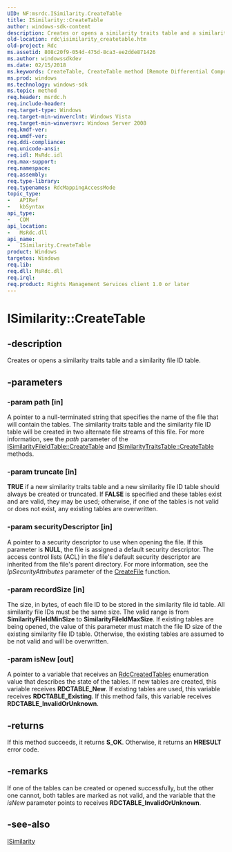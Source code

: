 ```yaml
---
UID: NF:msrdc.ISimilarity.CreateTable
title: ISimilarity::CreateTable
author: windows-sdk-content
description: Creates or opens a similarity traits table and a similarity file ID table.
old-location: rdc\isimilarity_createtable.htm
old-project: Rdc
ms.assetid: 808c20f9-054d-475d-8ca3-ee2dde871426
ms.author: windowssdkdev
ms.date: 02/15/2018
ms.keywords: CreateTable, CreateTable method [Remote Differential Compression], CreateTable method [Remote Differential Compression],ISimilarity interface, ISimilarity interface [Remote Differential Compression],CreateTable method, ISimilarity.CreateTable, ISimilarity::CreateTable, fs.isimilarity_createtable, msrdc/ISimilarity::CreateTable, rdc.isimilarity_createtable
ms.prod: windows
ms.technology: windows-sdk
ms.topic: method
req.header: msrdc.h
req.include-header: 
req.target-type: Windows
req.target-min-winverclnt: Windows Vista
req.target-min-winversvr: Windows Server 2008
req.kmdf-ver: 
req.umdf-ver: 
req.ddi-compliance: 
req.unicode-ansi: 
req.idl: MsRdc.idl
req.max-support: 
req.namespace: 
req.assembly: 
req.type-library: 
req.typenames: RdcMappingAccessMode
topic_type:
-	APIRef
-	kbSyntax
api_type:
-	COM
api_location:
-	MsRdc.dll
api_name:
-	ISimilarity.CreateTable
product: Windows
targetos: Windows
req.lib: 
req.dll: MsRdc.dll
req.irql: 
req.product: Rights Management Services client 1.0 or later
---
```


# ISimilarity::CreateTable


## -description


Creates or opens a similarity traits table and a similarity file ID table.


## -parameters




### -param path [in]

A pointer to a null-terminated string that specifies the name of the file that will contain the tables. The similarity traits table and the similarity file ID table will be created in two alternate file streams of this file. For more information, see the <i>path</i> parameter of the <a href="https://msdn.microsoft.com/bc683c53-5491-4cc6-abe1-c82e69aaa7f4">ISimilarityFileIdTable::CreateTable</a> and <a href="https://msdn.microsoft.com/35fd9ea1-85bf-424c-b0e2-dcdfbb6940fb">ISimilarityTraitsTable::CreateTable</a> methods.


### -param truncate [in]

<b>TRUE</b> if a new similarity traits table and a new similarity file ID table should always be created or truncated. If <b>FALSE</b> is specified and these tables exist and are valid, they may be used; otherwise, if one of the tables is not valid or does not exist, any existing tables are overwritten.


### -param securityDescriptor [in]

A pointer to a  security descriptor to use when opening the file. If this parameter is <b>NULL</b>, the file is assigned a default security descriptor. The access control lists (ACL) in the file's default security descriptor are inherited from the file's parent directory. For more information, see the <i>lpSecurityAttributes</i> parameter of the <a href="https://msdn.microsoft.com/80a96083-4de9-4422-9705-b8ad2b6cbd1b">CreateFile</a> function.


### -param recordSize [in]

The size, in bytes, of each file ID to be stored in the similarity file id table. All similarity file IDs must be the same size. The valid range is from <b>SimilarityFileIdMinSize</b> to <b>SimilarityFileIdMaxSize</b>. If existing tables are being opened, the value of this parameter must match the file ID size of the existing similarity file ID table. Otherwise, the existing tables are assumed to be not valid and will be overwritten.


### -param isNew [out]

A pointer to  a variable that receives an  <a href="https://msdn.microsoft.com/f46dd0f0-22b0-41fb-a7c2-29d1b4514f7e">RdcCreatedTables</a> enumeration value that describes the state of the tables. If new tables are created, this variable receives <b>RDCTABLE_New</b>. If existing tables are used, this variable receives <b>RDCTABLE_Existing</b>. If this method fails, this variable receives <b>RDCTABLE_InvalidOrUnknown</b>.


## -returns



If this method succeeds, it returns <b xmlns:loc="http://microsoft.com/wdcml/l10n">S_OK</b>. Otherwise, it returns an <b xmlns:loc="http://microsoft.com/wdcml/l10n">HRESULT</b> error code.




## -remarks



If one of the tables can be created or opened successfully, but the other one cannot, both tables are marked as not valid, and the variable that the <i>isNew</i> parameter points to receives <b>RDCTABLE_InvalidOrUnknown</b>.




## -see-also




<a href="https://msdn.microsoft.com/fe0cd874-a40c-4d82-99bf-b84008a4995c">ISimilarity</a>
 

 

